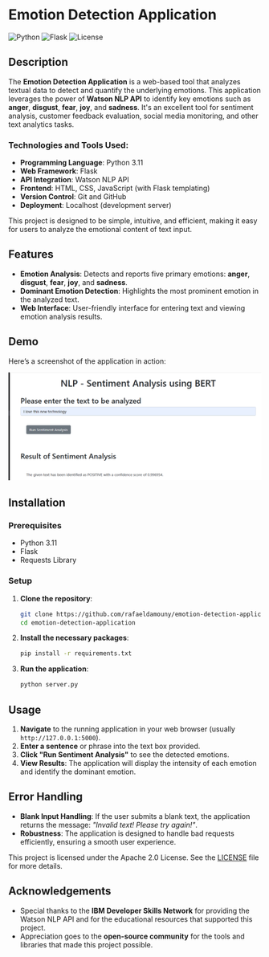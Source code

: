 # **Emotion Detection Application**

![Python](https://img.shields.io/badge/Python-3.11-blue) ![Flask](https://img.shields.io/badge/Flask-2.0-blue) ![License](https://img.shields.io/badge/license-Apache--2.0-green)

## **Description**

The **Emotion Detection Application** is a web-based tool that analyzes textual data to detect and quantify the underlying emotions. This application leverages the power of **Watson NLP API** to identify key emotions such as **anger**, **disgust**, **fear**, **joy**, and **sadness**. It's an excellent tool for sentiment analysis, customer feedback evaluation, social media monitoring, and other text analytics tasks.

### **Technologies and Tools Used:**

- **Programming Language**: Python 3.11
- **Web Framework**: Flask
- **API Integration**: Watson NLP API
- **Frontend**: HTML, CSS, JavaScript (with Flask templating)
- **Version Control**: Git and GitHub
- **Deployment**: Localhost (development server)

This project is designed to be simple, intuitive, and efficient, making it easy for users to analyze the emotional content of text input.

## **Features**

- **Emotion Analysis**: Detects and reports five primary emotions: **anger**, **disgust**, **fear**, **joy**, and **sadness**.
- **Dominant Emotion Detection**: Highlights the most prominent emotion in the analyzed text.
- **Web Interface**: User-friendly interface for entering text and viewing emotion analysis results.

## **Demo**

Here’s a screenshot of the application in action:

![Demo Screenshot](final_deployment.png)

## **Installation**

### **Prerequisites**

- Python 3.11
- Flask
- Requests Library

### **Setup**

1. **Clone the repository**:
    ```bash
    git clone https://github.com/rafaeldamouny/emotion-detection-application.git
    cd emotion-detection-application
    ```

2. **Install the necessary packages**:
    ```bash
    pip install -r requirements.txt
    ```

3. **Run the application**:
    ```bash
    python server.py
    ```

## **Usage**

1. **Navigate** to the running application in your web browser (usually `http://127.0.0.1:5000`).
2. **Enter a sentence** or phrase into the text box provided.
3. **Click "Run Sentiment Analysis"** to see the detected emotions.
4. **View Results**: The application will display the intensity of each emotion and identify the dominant emotion.

## **Error Handling**

- **Blank Input Handling**: If the user submits a blank text, the application returns the message: *"Invalid text! Please try again!"*.
- **Robustness**: The application is designed to handle bad requests efficiently, ensuring a smooth user experience.


This project is licensed under the Apache 2.0 License. See the [LICENSE](LICENSE) file for more details.

## **Acknowledgements**

- Special thanks to the **IBM Developer Skills Network** for providing the Watson NLP API and for the educational resources that supported this project.
- Appreciation goes to the **open-source community** for the tools and libraries that made this project possible.
